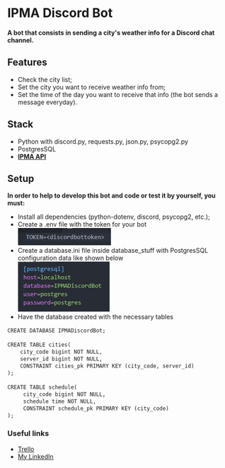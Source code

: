 # IPMA Discord Bot

**A bot that consists in sending a city's weather info for a Discord chat channel.**

## Features

- Check the city list;
- Set the city you want to receive weather info from;
- Set the time of the day you want to receive that info (the bot sends a message everyday).

## Stack

- Python with discord.py, requests.py, json.py, psycopg2.py
- PostgresSQL
- **[IPMA API](https://api.ipma.pt/)**

## Setup

**In order to help to develop this bot and code or test it by yourself, you must:**

- Install all dependencies (python-dotenv, discord, psycopg2, etc.);
- Create a .env file with the token for your bot  
![.env file](readmeimages/env.png)
- Create a database.ini file inside database_stuff with PostgresSQL configuration data like shown below  
![Database.ini](readmeimages/databaseinistuffv2.png)
- Have the database created with the necessary tables
```
CREATE DATABASE IPMADiscordBot;

CREATE TABLE cities(
	city_code bigint NOT NULL,
	server_id bigint NOT NULL,
	CONSTRAINT cities_pk PRIMARY KEY (city_code, server_id)
);

CREATE TABLE schedule(
	 city_code bigint NOT NULL,
	 schedule time NOT NULL,
	 CONSTRAINT schedule_pk PRIMARY KEY (city_code)
);
```

### Useful links

- [Trello](https://trello.com/b/caa0Op4o/ipma-discord-bot)
- [My LinkedIn](https://www.linkedin.com/in/duarteribeiromelo/)
